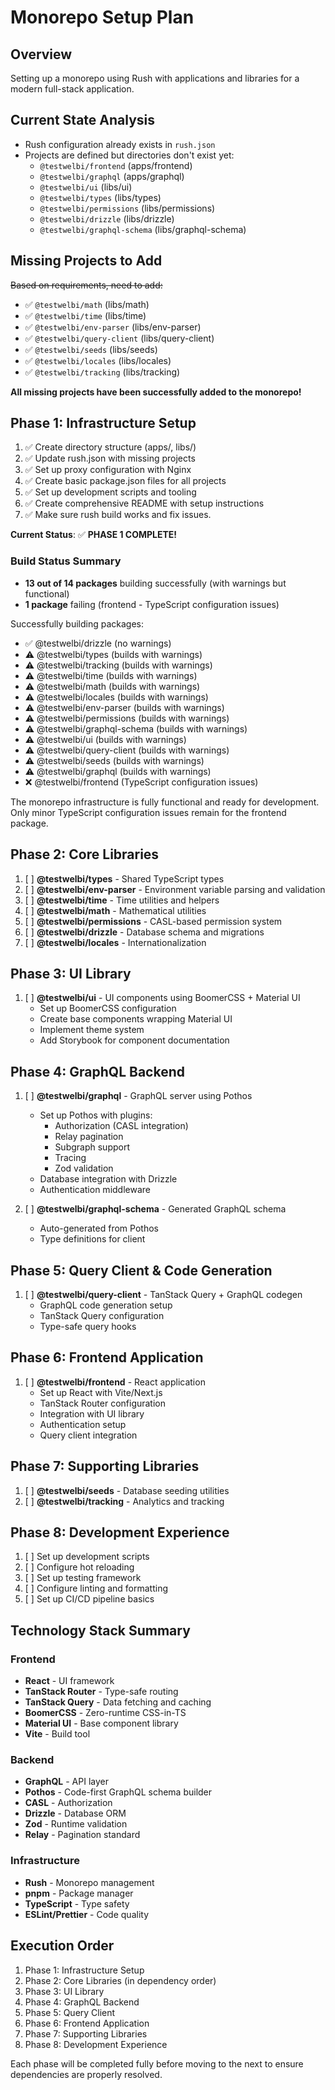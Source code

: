 # Monorepo Setup Plan

## Overview
Setting up a monorepo using Rush with applications and libraries for a modern full-stack application.

## Current State Analysis
- Rush configuration already exists in `rush.json`
- Projects are defined but directories don't exist yet:
  - `@testwelbi/frontend` (apps/frontend)
  - `@testwelbi/graphql` (apps/graphql)
  - `@testwelbi/ui` (libs/ui)
  - `@testwelbi/types` (libs/types)
  - `@testwelbi/permissions` (libs/permissions)
  - `@testwelbi/drizzle` (libs/drizzle)
  - `@testwelbi/graphql-schema` (libs/graphql-schema)

## Missing Projects to Add
~~Based on requirements, need to add:~~
- ✅ `@testwelbi/math` (libs/math)
- ✅ `@testwelbi/time` (libs/time)
- ✅ `@testwelbi/env-parser` (libs/env-parser)
- ✅ `@testwelbi/query-client` (libs/query-client)
- ✅ `@testwelbi/seeds` (libs/seeds)
- ✅ `@testwelbi/locales` (libs/locales)
- ✅ `@testwelbi/tracking` (libs/tracking)

**All missing projects have been successfully added to the monorepo!**

## Phase 1: Infrastructure Setup
1. ✅ Create directory structure (apps/, libs/)
2. ✅ Update rush.json with missing projects
3. ✅ Set up proxy configuration with Nginx
4. ✅ Create basic package.json files for all projects
5. ✅ Set up development scripts and tooling
6. ✅ Create comprehensive README with setup instructions
7. ✅ Make sure rush build works and fix issues.

**Current Status**: ✅ **PHASE 1 COMPLETE!** 

### Build Status Summary
- **13 out of 14 packages** building successfully (with warnings but functional)
- **1 package** failing (frontend - TypeScript configuration issues)

Successfully building packages:
- ✅ @testwelbi/drizzle (no warnings)
- ⚠️ @testwelbi/types (builds with warnings)
- ⚠️ @testwelbi/tracking (builds with warnings)
- ⚠️ @testwelbi/time (builds with warnings)
- ⚠️ @testwelbi/math (builds with warnings)
- ⚠️ @testwelbi/locales (builds with warnings)
- ⚠️ @testwelbi/env-parser (builds with warnings)
- ⚠️ @testwelbi/permissions (builds with warnings)
- ⚠️ @testwelbi/graphql-schema (builds with warnings)
- ⚠️ @testwelbi/ui (builds with warnings)
- ⚠️ @testwelbi/query-client (builds with warnings)
- ⚠️ @testwelbi/seeds (builds with warnings)
- ⚠️ @testwelbi/graphql (builds with warnings)
- ❌ @testwelbi/frontend (TypeScript configuration issues)

The monorepo infrastructure is fully functional and ready for development. Only minor TypeScript configuration issues remain for the frontend package.

## Phase 2: Core Libraries
1. [ ] **@testwelbi/types** - Shared TypeScript types
2. [ ] **@testwelbi/env-parser** - Environment variable parsing and validation
3. [ ] **@testwelbi/time** - Time utilities and helpers
4. [ ] **@testwelbi/math** - Mathematical utilities
5. [ ] **@testwelbi/permissions** - CASL-based permission system
6. [ ] **@testwelbi/drizzle** - Database schema and migrations
7. [ ] **@testwelbi/locales** - Internationalization

## Phase 3: UI Library
1. [ ] **@testwelbi/ui** - UI components using BoomerCSS + Material UI
   - Set up BoomerCSS configuration
   - Create base components wrapping Material UI
   - Implement theme system
   - Add Storybook for component documentation

## Phase 4: GraphQL Backend
1. [ ] **@testwelbi/graphql** - GraphQL server using Pothos
   - Set up Pothos with plugins:
     - Authorization (CASL integration)
     - Relay pagination
     - Subgraph support
     - Tracing
     - Zod validation
   - Database integration with Drizzle
   - Authentication middleware

2. [ ] **@testwelbi/graphql-schema** - Generated GraphQL schema
   - Auto-generated from Pothos
   - Type definitions for client

## Phase 5: Query Client & Code Generation
1. [ ] **@testwelbi/query-client** - TanStack Query + GraphQL codegen
   - GraphQL code generation setup
   - TanStack Query configuration
   - Type-safe query hooks

## Phase 6: Frontend Application
1. [ ] **@testwelbi/frontend** - React application
   - Set up React with Vite/Next.js
   - TanStack Router configuration
   - Integration with UI library
   - Authentication setup
   - Query client integration

## Phase 7: Supporting Libraries
1. [ ] **@testwelbi/seeds** - Database seeding utilities
2. [ ] **@testwelbi/tracking** - Analytics and tracking

## Phase 8: Development Experience
1. [ ] Set up development scripts
2. [ ] Configure hot reloading
3. [ ] Set up testing framework
4. [ ] Configure linting and formatting
5. [ ] Set up CI/CD pipeline basics

## Technology Stack Summary

### Frontend
- **React** - UI framework
- **TanStack Router** - Type-safe routing
- **TanStack Query** - Data fetching and caching
- **BoomerCSS** - Zero-runtime CSS-in-TS
- **Material UI** - Base component library
- **Vite** - Build tool

### Backend
- **GraphQL** - API layer
- **Pothos** - Code-first GraphQL schema builder
- **CASL** - Authorization
- **Drizzle** - Database ORM
- **Zod** - Runtime validation
- **Relay** - Pagination standard

### Infrastructure
- **Rush** - Monorepo management
- **pnpm** - Package manager
- **TypeScript** - Type safety
- **ESLint/Prettier** - Code quality

## Execution Order
1. Phase 1: Infrastructure Setup
2. Phase 2: Core Libraries (in dependency order)
3. Phase 3: UI Library
4. Phase 4: GraphQL Backend
5. Phase 5: Query Client
6. Phase 6: Frontend Application
7. Phase 7: Supporting Libraries
8. Phase 8: Development Experience

Each phase will be completed fully before moving to the next to ensure dependencies are properly resolved. 